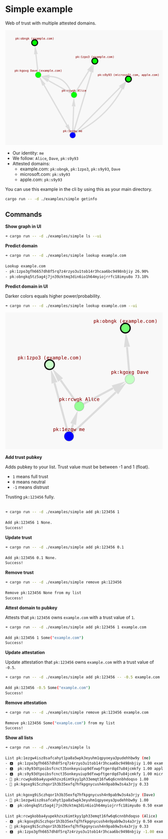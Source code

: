 # Simple example

Web of trust with multiple attested domains.

![Graph preview](./imgs/main_graph.png)

- Our identity: `me`
- We follow: `Alice`, `Dave`, `pk:s9y93`
- Attested domains:
    - example.com: `pk:obngk`, `pk:1zpo3`, `pk:s9y93`, `Dave`
    - microsoft.com: `pk:s9y93`
    - apple.com: `pk:s9y93`


You can use this example in the cli by using this as your main directory.

```bash
cargo run -- -d ./examples/simple getinfo
```

## Commands 

**Show graph in UI**

```bash
➜ cargo run -- -d ./examples/simple ls --ui
```

**Predict domain**

```bash
➜ cargo run -- -d ./examples/simple lookup example.com

Lookup example.com
- pk:1zpo3gfh6657dh8f5rq7z4rzyo3u1tob14r3hcaa6bc9498nbjiy 26.90%
- pk:obngkq5tz5ag4j7jn39zktmq3din6io1h64myiojrrfc18imyu8o 73.10%
```

**Predict domain in UI**

Darker colors equals higher power/probability.

```bash
➜ cargo run -- -d ./examples/simple lookup example.com --ui
```

![Prediction UI](./imgs/prediction.png)

**Add trust pubkey**

Adds pubkey to your list. Trust value must be between -1 and 1 (float).

- `1` means full trust
- `0` means neutral
- `-1` means distrust

Trusting `pk:123456` fully.

```bash

➜ cargo run -- -d ./examples/simple add pk:123456 1  

Add pk:123456 1 None.
Success!
```

**Update trust**

```bash
➜ cargo run -- -d ./examples/simple add pk:123456 0.1  

Add pk:123456 0.1 None.
Success!
```

**Remove trust**

```bash
➜ cargo run -- -d ./examples/simple remove pk:123456 

Remove pk:123456 None from my list
Success!
```

**Attest domain to pubkey**

Attests that `pk:123456` owns `example.com` with a trust value of `1`.


```bash
➜ cargo run -- -d ./examples/simple add pk:123456 1 example.com

Add pk:123456 1 Some("example.com")
Success!
```

**Update attestation**

Update attestation that `pk:123456` owns `example.com` with a trust value of `-0.5`.


```bash
➜ cargo run -- -d ./examples/simple add pk:123456 -- -0.5 example.com

Add pk:123456 -0.5 Some("example.com")
Success!
```

**Remove attestation**

```bash
➜ cargo run -- -d ./examples/simple remove pk:123456 example.com

Remove pk:123456 Some("example.com") from my list
Success!
```

**Show all lists**

```bash
➜ cargo run -- -d ./examples/simple ls

List pk:1ezgw4isz8safcahyt1pa8a5wpk3eyuhm1qpyoeya3pudehhbw9y (me)
- 🅰️  pk:1zpo3gfh6657dh8f5rq7z4rzyo3u1tob14r3hcaa6bc9498nbjiy 1.00 example.com
- 🅰️  pk:s9y93dtpoibsfcnct35onkeyuiup9dfxwpftgerdqd7u84jcmkfy 1.00 apple.com
- 🅰️  pk:s9y93dtpoibsfcnct35onkeyuiup9dfxwpftgerdqd7u84jcmkfy 1.00 microsoft.com
- 📃 pk:rcwgkobba4yupekhzxz6imtkyy1ph33emqt16fw6q6cnnbhdoqso 1.00
- 📃 pk:kgoxg9i5czhqor1h3b35exfq7hfkpgnycush4n9pab9w3s4a3rjy 0.33

List pk:kgoxg9i5czhqor1h3b35exfq7hfkpgnycush4n9pab9w3s4a3rjy (Dave)
- 📃 pk:1ezgw4isz8safcahyt1pa8a5wpk3eyuhm1qpyoeya3pudehhbw9y 1.00
- 🅰️  pk:obngkq5tz5ag4j7jn39zktmq3din6io1h64myiojrrfc18imyu8o 0.50 example.com

List pk:rcwgkobba4yupekhzxz6imtkyy1ph33emqt16fw6q6cnnbhdoqso (Alice)
- 🅰️  pk:kgoxg9i5czhqor1h3b35exfq7hfkpgnycush4n9pab9w3s4a3rjy 0.50 example.com
- 📃 pk:kgoxg9i5czhqor1h3b35exfq7hfkpgnycush4n9pab9w3s4a3rjy 0.33
- 🅰️  pk:1zpo3gfh6657dh8f5rq7z4rzyo3u1tob14r3hcaa6bc9498nbjiy -1.00 example.com
```